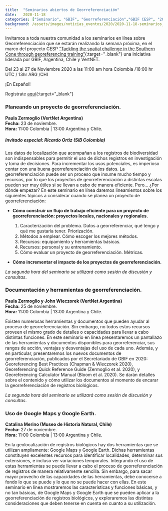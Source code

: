 ```yaml
---
title:  "Seminarios abiertos de Georreferenciación"
date:   2020-11-18
categories: ["Seminario", "GBIF", "Georreferenciación","GBIF CESP", "2020"]
background: /assets/images/noticias_eventos/2020/2020-11-18-seminarios_abiertos_de_georreferenciacion.jpg
---
```

Invitamos a toda nuestra comunidad a los seminarios en línea sobre Georreferenciación que se estarán realizando la semana próxima, en el marco del proyecto CESP [“Tackling the spatial challenge in the Southern Cone through georeferencing training”](https://www.gbif.org/project/65NXZ9iEW2vkaZm6ZjF6w4/tackling-the-spatial-challenge-in-the-southern-cone-through-georeferencing-training#about){:target="_blank"} una iniciativa liderada por GBIF, Argentina, Chile y VertNET.

Del 23 al 27 de Noviembre 2020 a las 11:00 am hora Colombia /16:00 hr UTC / 13hr ARG /CHI

¡En Español!

Registrate [aquí](https://tiny.cc/GeorefSemReg){:target="_blank"}

### Planeando un proyecto de georreferenciación. 

**Paula Zermoglio (VertNet Argentina)**<br>
**Fecha:** 23 de noviembre.<br>
**Hora:** 11:00 Colombia | 13:00 Argentina y Chile.

##### Invitado especial: Ricardo Ortiz (SiB Colombia)

Los datos de localización que acompañan a los registros de biodiversidad son indispensables para permitir el uso de dichos registros en investigación y toma de decisiones. Para incrementar los usos potenciales, es imperioso contar con una buena georreferenciación de los datos. La georreferenciación puede ser un proceso que insume mucho tiempo y recursos, por lo que los proyectos de georreferenciación a distintas escalas pueden ser muy útiles si se llevan a cabo de manera eficiente. Pero… ¿Por dónde empezar? En este seminario en línea daremos lineamientos sobre los siguientes tópicos a considerar cuando se planea un proyecto de georreferenciación:

- **Cómo construir un flujo de trabajo eficiente para un proyecto de georreferenciación: proyectos locales, nacionales y regionales.**
  1.	Caracterización del problema. Datos a georreferenciar, qué tengo y qué me gustaría tener. Priorización.
  2.	Métodos a emplear. Cómo escoger los mejores métodos.
  3.	Recursos: equipamiento y herramientas básicas.
  4.	Recursos: personal y su entrenamiento.
  5.	Cómo evaluar un proyecto de georreferenciación. Métricas.

- **Cómo incrementar el impacto de los proyectos de georreferenciación.**

*La segunda hora del seminario se utilizará como sesión de discusión y consultas*.

### Documentación y herramientas de georreferenciación. 

**Paula Zermoglio y John Wieczorek (VertNet Argentina)**<br>
**Fecha:** 25 de noviembre.<br>
**Hora:** 11:00 Colombia | 13:00 Argentina y Chile.

Existen numerosas herramientas y documentos que pueden ayudar al proceso de georreferenciación. Sin embargo, no todos estos recursos proveen el mismo grado de detalles o capacidades para llevar a cabo distintas funciones. En este seminario en línea presentaremos un pantallazo de las herramientas y documentos disponibles para georreferenciar, sus rangos de acción, ventajas y desventajas del uso de cada uno. Además, y en particular, presentaremos los nuevos documentos de georreferenciación, publicados por el Secretariado de GBIF en 2020: Georeferencing Best Practices (Chapman & Wieczorek 2020), Georeferencing Quick Reference Guide (Zermoglio et al. 2020), y Georeferencing Calculator Manual (Bloom et al. 2020). Se darán detalles sobre el contenido y cómo utilizar los documentos al momento de encarar la georreferenciación de registros biológicos.

*La segunda hora del seminario se utilizará como sesión de discusión y consultas*.

### Uso de Google Maps y Google Earth. 

**Catalina Merino (Museo de Historia Natural, Chile)**<br>
**Fecha:** 27 de noviembre.<br>
**Hora:** 11:00 Colombia | 13:00 Argentina y Chile.

En la geolocalización de registros biológicos hay dos herramientas que se utilizan ampliamente: Google Maps y Google Earth. Dichas herramientas constituyen excelentes recursos para identificar localidades, determinar sus extensiones, e incluso ver variaciones temporales. Integrando el uso de estas herramientas se puede llevar a cabo el proceso de georreferenciación de registros de manera relativamente sencilla. Sin embargo, para sacar mayor provecho de las capacidades de las herramientas, debe conocerse a fondo lo que se puede y lo que no se puede hacer con ellas. En este seminario en línea mostraremos las características y funciones básicas, y no tan básicas, de Google Maps y Google Earth que se pueden aplicar a la georreferenciación de registros biológicos, y exploraremos las distintas consideraciones que deben tenerse en cuenta en cuanto a su utilización.
